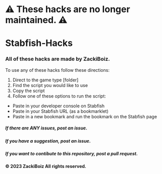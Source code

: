 # ⚠️ These hacks are no longer maintained. ⚠️
# Stabfish-Hacks

### All of these hacks are made by ZackiBoiz.

To use any of these hacks follow these directions:
1. Direct to the game type [folder]
2. Find the script you would like to use
3. Copy the script
4. Follow one of these options to run the script:
  - Paste in your developer console on Stabfish
  - Paste in your Stabfish URL (as a bookmarklet)
  - Paste in a new bookmark and run the bookmark on the Stabfish page
  
##### If there are ANY issues, post an issue.
##### If you have a suggestion, post an issue.
##### If you want to contibute to this repository, post a pull request.

#### &copy; 2023 ZackiBoiz All rights reserved.
